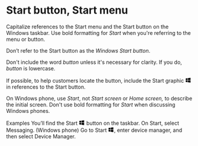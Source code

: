 ﻿# Start button, Start menu

Capitalize references to the Start menu and the Start button on the Windows taskbar. Use bold formatting for *Start* when you're referring to the menu or button.

Don’t refer to the Start button as the *Windows Start button*.

Don't include the word *button* unless it's necessary for clarity. If you do, *button* is lowercase.

If possible, to help customers locate the button, include the Start graphic ![](media/start-button-start-menu/967781121.png) in references to the Start button. 

On Windows phone, use *Start*, not *Start screen* or *Home screen,* to describe the initial screen. Don't use bold formatting for *Start* when discussing Windows phones.

Examples
You’ll find the Start ![](media/start-button-start-menu/967781121.png) button on the taskbar. 
On Start, select Messaging. (Windows phone)
Go to Start ![](media/start-button-start-menu/967781121.png), enter device manager, and then select Device Manager.
